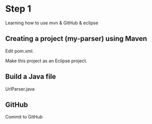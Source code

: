 # Step 1
Learning how to use mvn & GitHub & eclipse
## Creating a project (my-parser) using Maven
 Edit pom.xml.

 Make this project as an Eclipse project.

## Build a Java file
 UrlParser.java 

## GitHub
Commit to GitHub
